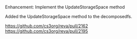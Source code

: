 Enhancement: Implement the UpdateStorageSpace method

Added the UpdateStorageSpace method to the decomposedfs.

https://github.com/cs3org/reva/pull/2162
https://github.com/cs3org/reva/pull/2195
